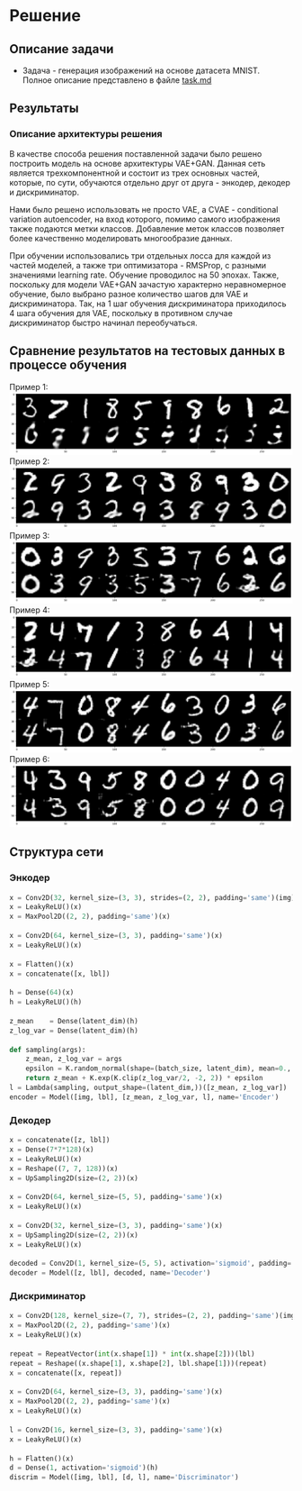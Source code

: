 # Решение
## Описание задачи
* Задача - генерация изображений на основе датасета MNIST. <br/>
Полное описание представлено в файле [task.md](task.md)


## Результаты
### Описание архитектуры решения
В качестве способа решения поставленной задачи было решено построить модель на основе архитектуры VAE+GAN. Данная сеть является трехкомпонентной и состоит из трех основных частей, которые, по сути, обучаются отдельно друг от друга - энкодер, декодер и дискриминатор.

Нами было решено использовать не просто VAE, а CVAE - conditional variation autoencoder, на вход которого, помимо самого изображения также подаются метки классов. Добавление меток классов позволяет более качественно моделировать многообразие данных.

При обучении использовались три отдельных лосса для каждой из частей моделей, а также три оптимизатора - RMSProp, с разными значениями learning rate.
Обучение проводилос на 50 эпохах.
Также, поскольку для модели VAE+GAN зачастую характерно неравномерное обучение, было выбрано разное количество шагов для VAE и дискриминатора. Так, на 1 шаг обучения дискриминатора приходилось 4 шага обучения для VAE, поскольку в противном случае дискриминатор быстро начинал переобучаться.


## Сравнение результатов на тестовых данных в процессе обучения
Пример 1:
![img1.png](assets/img1.png)
Пример 2:
![img2.png](assets/img2.png)
Пример 3:
![img3.png](assets/img3.png)
Пример 4:
![img4.png](assets/img4.png)
Пример 5:
![img6.png](assets/img6.png)
Пример 6:
![img7.png](assets/img7.png)


## Структура сети
### Энкодер
```python
x = Conv2D(32, kernel_size=(3, 3), strides=(2, 2), padding='same')(img)
x = LeakyReLU()(x)
x = MaxPool2D((2, 2), padding='same')(x)

x = Conv2D(64, kernel_size=(3, 3), padding='same')(x)
x = LeakyReLU()(x)

x = Flatten()(x)
x = concatenate([x, lbl])

h = Dense(64)(x)
h = LeakyReLU()(h)

z_mean    = Dense(latent_dim)(h)
z_log_var = Dense(latent_dim)(h)

def sampling(args):
    z_mean, z_log_var = args
    epsilon = K.random_normal(shape=(batch_size, latent_dim), mean=0., stddev=1.0)
    return z_mean + K.exp(K.clip(z_log_var/2, -2, 2)) * epsilon
l = Lambda(sampling, output_shape=(latent_dim,))([z_mean, z_log_var])
encoder = Model([img, lbl], [z_mean, z_log_var, l], name='Encoder')
```

### Декодер
```python
x = concatenate([z, lbl])
x = Dense(7*7*128)(x)
x = LeakyReLU()(x)
x = Reshape((7, 7, 128))(x)
x = UpSampling2D(size=(2, 2))(x)

x = Conv2D(64, kernel_size=(5, 5), padding='same')(x)
x = LeakyReLU()(x)

x = Conv2D(32, kernel_size=(3, 3), padding='same')(x)
x = UpSampling2D(size=(2, 2))(x)
x = LeakyReLU()(x)

decoded = Conv2D(1, kernel_size=(5, 5), activation='sigmoid', padding='same')(x)
decoder = Model([z, lbl], decoded, name='Decoder')
```

### Дискриминатор
```python
x = Conv2D(128, kernel_size=(7, 7), strides=(2, 2), padding='same')(img)
x = MaxPool2D((2, 2), padding='same')(x)
x = LeakyReLU()(x)

repeat = RepeatVector(int(x.shape[1]) * int(x.shape[2]))(lbl)
repeat = Reshape((x.shape[1], x.shape[2], lbl.shape[1]))(repeat)
x = concatenate([x, repeat])

x = Conv2D(64, kernel_size=(3, 3), padding='same')(x)
x = MaxPool2D((2, 2), padding='same')(x)
x = LeakyReLU()(x)

l = Conv2D(16, kernel_size=(3, 3), padding='same')(x)
x = LeakyReLU()(x)

h = Flatten()(x)
d = Dense(1, activation='sigmoid')(h)
discrim = Model([img, lbl], [d, l], name='Discriminator')
```
